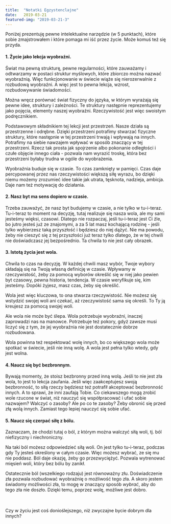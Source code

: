 ```yaml
---
title:  "Notatki Egzystenclajne"
date:   2019-03-21
featured-img: "2019-03-21-3"
---
```


Poniżej prezentuję pewne intelektualne narzędzie (w 5 punktach), które sobie zmajstrowałem i które pomaga mi iść przez życie. Może komuś też się przyda.

#### 1. Życie jako lekcja wyobraźni. 

Świat ma pewną strukturę, pewne regularności, które zauważamy i odtwarzamy w postaci struktur myślowych, które zbiorczo można nazwać wyobraźnią. Więc funkcjonowanie w świecie wiąże się nierozerwalnie z rozbudową wyobraźni. A więc jest to pewna lekcja, wzrost, rozbudowywanie świadomości.

Można wręcz porównać świat fizyczny do języka, w którym wyrażają się pewne idee, struktury i zależności. Te struktury następnie reprezentujemy jako pojęcia, elementy naszej wyobraźni. Rzeczywistość jest więc swoistym podręcznikiem.

Podstawowym składnikiem tej lekcji jest przestrzeń. Nasze działa są przestrzenne i odrębne. Dzięki przestrzeni potrafimy stwarzać fizyczne struktury, które następnie w tej przestrzeni trwają i wpływają na innych. Potrafimy na siebie nawzajem wpływać w sposób znaczący w tej przestrzeni. Rzecz tak prosta jak spojrzenie albo pokonanie odległości i czułe objęcie innego ciała - pozwala nam wyrazić troskę, która bez przestrzeni byłaby trudna w ogóle do wyobrażenia.

Wyobraźnia buduje się w czasie. To czas zamknięty w pamięci. Czas daje percypowanej przez nas rzeczywistości większą siłę wyrazu, bo dzięki niemu możemy zrozumieć idee takie jak utrata, tęsknota, nadzieja, ambicja. Daje nam też motywację do działania.

#### 2. Nasz byt ma sens dopiero w czasie. 

Trzeba zauważyć, że nasz byt budujemy w czasie, a nie tylko w tu-i-teraz. Tu-i-teraz to moment na decyzję, tutaj realizuje się nasza wola, ale my sami jesteśmy więksi, czasowi. Dlatego nie rozpaczaj, jeśli tu-i-teraz jest Ci źle, bo jutro jesteś już ze znajomymi, a za 5 lat masz kochającą rodzinę - jeśli tylko wybierzesz taką przyszłość i będziesz do niej dążyć. Nie ma powodu, żeby nie cieszyć się z tej przyszłości już teraz tylko dlatego, że w tej chwili nie doświadczasz jej bezpośrednio. Ta chwila to nie jest cały obrazek.

#### 3. Istotą życia jest wola.

Chwila to czas na decyzję. W każdej chwili masz wybór, Twoje wybory składają się na Twoją własną definicję w czasie. Wpływamy w rzeczywistość, żeby za pomocą wyborów określić się w niej jako pewien byt czasowy, pewna historia, tendencja. W czasie weryfikuje się, kim jesteśmy. Dopóki żyjesz, masz czas, żeby się określić.

Wola jest więc kluczowa, to ona stwarza rzeczywistość. Nie możesz się wstydzić swojej woli ani czekać, aż rzeczywistość sama się określi. To Ty ją kreujesz za pomocą swojej woli.

Ale wola nie może być ślepa. Wola potrzebuje wyobraźni, inaczej zaprowadzi nas na manowce. Potrzebuje też pokory, gdyż zawsze musi liczyć się z tym, że jej wyobraźnia nie jest dostatecznie dobrze rozbudowana.

Wola powinna też respektować wolę innych, bo co większego wola może spotkać w świecie, jeśli nie inną wolę. A wola jest pełna tylko wtedy, gdy jest wolna.

#### 4. Naucz się być bezbronnym.

Bywają momenty, że stoisz bezbronny przed inną wolą. Jeśli to nie jest zła wola, to jest to lekcja zaufania. Jeśli więc zaakceptujesz swoją bezbronność, to siłą rzeczy będziesz też potrafił akceptować bezbronność innych. A to sprawi, że inni zaufają Tobie. Co ciekawszego mogą zrobić wole rzucone w świat, niż nauczyć się współpracować i ufać sobie nazwajem? Walczyć o zasoby? Ale po co te zasoby? Żeby obronić się przed złą wolą innych. Zamiast tego lepiej nauczyć się sobie ufać.

#### 5. Naucz się czerpać siłę z bólu.

Zaznaczam, że chodzi tutaj o ból, z którym można walczyć siłą woli, tj. ból niefizyczny i niechroniczny.

Na taki ból możesz odpowiedzieć siłą woli. On jest tylko tu-i-teraz, podczas gdy Ty jesteś określony w całym czasie. Więc możesz wybrać, ze się mu nie poddasz. Ból daje okazję, żeby go przezwyciężyć. Pozwala wytrenować mięsień woli, który bez bólu by zanikł.

Ostatecznie ból (wszelkiego rodzaju) jest równoważny złu. Doświadczenie zła pozwala rozbudować wyobraźnię o możliwość tego zła. A skoro jestem świadomy możliwości zła, to mogę w znaczący sposób *wybrać*, aby do tego zła nie doszło. Dzięki temu, poprzez wolę, możliwe jest dobro.




<br/><br/>
Czy w życiu jest coś donioślejszego, niż zwyczajne bycie dobrym dla innych?
<br/><br/>





<!-- # Memiczna postawa do świata. Na przekór.

Magnificent. This pain will make me even stronger!

Przekuwasz ból istnienia w siłę 
Stajesz oko w oko z absolutną pustką
I kiedy ma Cię już zagnieść, zaczynasz chichotać
Bo jesteś i możesz. I potem sprawdzasz, ile dasz radę zrobić.
Jebać słabość, limity, bezsens. Inaczej już jesteś martwa 😛

A może to są bugi, które bierzesz za ficzury?
No ale mówię, nawet, jeśli miecz obosieczny, to alternatywą jest bycie zasieczonym tak czy siak.
A potem odkrywasz, że i tak nic nie wiesz o świecie, że jest tu coś dziwnego, coś więcej, jakaś Opatrzność i trzeba zrobić leap of faith. Ze tej pustki nigdy nie bylo. Ze jesteś 4-wymiarowa, bo przyszłość już jest, tylko zapomniałaś, co sie zdarzy jutro. Ze coś Cię jednak dokads prowadzi.

O, wlasnie, to jest postawa memiczna wobec życia 🙂 nie ma sensu? Ok, to banalne, załóżmy, ze jednak jakis ma, bo tak jest ciekawiej. I potem cisniesz.
Ciśniesz w sumie dla beki. Przewrotnie, na przekór.

No w każdym razie to moja recepta.

# Why do you persist?

Agent Smith: Why, Mr. Anderson? Why do you do it? Why get up? Why keep fighting? Do you believe you’re fighting for something? For more than your survival? Can you tell me what it is? Do you even know? Is it freedom? Or truth? Perhaps peace? Could it be for love? Illusions, Mr. Anderson. Vagaries of perception. The temporary constructs of a feeble human intellect trying desperately to justify an existence that is without meaning or purpose. And all of them as artificial as the Matrix itself, although only a human mind could invent something as insipid as love. You must be able to see it, Mr. Anderson. You must know it by now. You can’t win. It’s pointless to keep fighting. Why, Mr. Anderson? Why? Why do you persist?

Neo: Because I choose to.

# Czy czas jest wytworem świadomości?

- czy jestem 4-wymiarowy? moje życie jest określone w czasie. Nie jestem tylko tu-i-teraz. Jestem też jutro. Jutro już było, ale z dzisiejszej perspektywy go nie pamiętam. To moja pamięć deiniuje czas.

- prawdopodobieństwo i czas mają wiele wspólnego. Prawdopodobieństwo to informacja uwidaczniająca się w czasie.

- Opatrzność uwidacznia się w czasie, podobnie jak prawdopodobieństwo. I podobnie jak wola.

- możliwe, że faktycznie świat jest adynamiczny i znajduje się w jednej wielkiej superpozycji wszystkich możliwości, a nasze świadomości wpływają do tego świata, osadzają się w mózgu i potem wybierają ścieżki. Ścieżka, którą przebędzie Twoja dusza, definiuje Ciebie (opatrznościowo). -->
